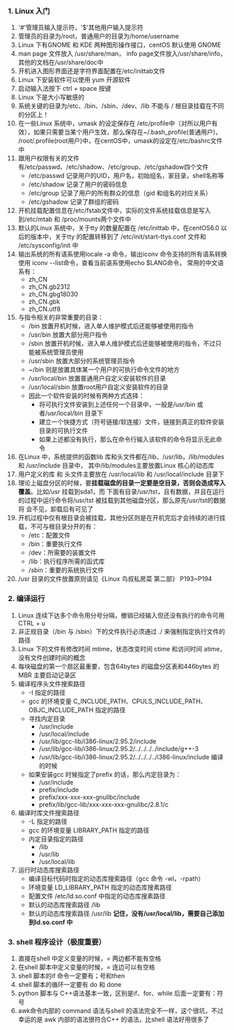 ### 1. Linux 入门
1. '#'管理员输入提示符，'$'其他用户输入提示符
2. 管理员的目录为/root，普通用户的目录为/home/username
3. Linux 下有GNOME 和 KDE 两种图形操作接口，centOS 默认使用 GNOME
4. man page 文件放入 /usr/share/man， info page文件放入/usr/share/info，其他的文档在/usr/share/doc中
5. 开机进入图形界面还是字符界面配置在/etc/inittab文件
6. Linux 下安装软件可以使用 yum 开源软件
7. 启动输入法按下 ctrl + space 按键
8. Linux 下是大小写敏感的
9. 系统关键的目录为/etc、/bin、/sbin、/dev、/lib 不能与 / 根目录挂载在不同的分区上！
10. 在一些Linux 系统中，umask 的设定保存在 /etc/profile中（对所以用户有效），如果只需要当某个用户生效，那么保存在~/.bash_profile(普通用户)，
/root/.profile(root用户)中，在centOS中，umask的设定在/etc/bashrc文件中
11. 跟用户权限有关的文件有/etc/passwd、/etc/shadow、/etc/group、/etc/gshadow四个文件
    * /etc/passwd 记录用户的UID，用户名，初始组名，家目录，shell名称等
    * /etc/shadow 记录了用户的密码信息
    * /etc/group 记录了用户的所有群众的信息（gid 和组名的对应关系）
    * /etc/gshadow 记录了群组的密码
12. 开机挂载配置信息在/etc/fstab文件中，实际的文件系统挂载信息是写入到/etc/mtab 和 /proc/mounts两个文件中
13. 默认的Linux 系统中，关于tty 的数量配置在 /etc/inittab 中，在centOS6.0 以后的版本中，关于tty 的配置转移到了
/etc/init/start-ttys.conf 文件和 /etc/sysconfig/init 中
14. 输出系统的所有语系使用locale -a 命令，输出iconv 命令支持的所有语系转换使用 iconv --list命令，查看当前语系使用echo $LANG命令，
常用的中文语系有：
    * zh_CN
    * zh_CN.gb2312
    * zh_CN.gbg18030
    * zh_CN.gbk
    * zh_CN.utf8
15. 与指令相关的非常重要的目录：
    * /bin 放置开机时候，进入单人维护模式后还能够被使用的指令
    * /usr/bin 放置大部分用户指令
    * /sbin 放置开机时候，进入单人维护模式后还能够被使用的指令，不过只能被系统管理员使用
    * /usr/sbin 放置大部分的系统管理员指令
    * ~/bin 则是放置具体某一个用户的可执行命令文件的地方
    * /usr/local/bin 放置普通用户自定义安装软件的目录
    * /usr/local/sbin 放置root用户自定义安装软件的目录
    * 因此一个软件安装的时候有两种方式选择：
        * 将可执行文件安装到上述任何一个目录中，一般是/usr/bin 或者/usr/local/bin 目录下
        * 建立一个快捷方式（符号链接/软连接）文件，链接到真正的软件安装目录的可执行文件
        * 如果上述都没有执行，那么在命令行输入该软件的命令将显示无此命令
16. 在Linux 中，系统提供的函数lib 库和头文件都在/lib、/usr/lib，/lib/modules 和 /usr/include 目录中，
其中/lib/modules主要放置Linux 核心的动态库
17. 用户定义的库 和 头文件主要放在 /usr/local/lib 和 /usr/local/include 目录下
18. 理论上磁盘分区的时候，要**挂载磁盘的目录一定要是空目录，否则会造成写入覆盖**。比如/usr 挂载到sda1，而
下面有目录/usr/tst，且有数据，并且在运行的过程中运行命令将/usr/tst 被挂载到其他磁盘分区，那么原先/usr/tst的数据将
会不见，卸载后有可见了
19. 开机过程中仅有根目录会被挂载，其他分区则是在开机完后才会持续的进行挂载，不可与根目录分开的有：
    * /etc：配置文件
    * /bin：重要执行文件
    * /dev：所需要的装置文件
    * /lib：执行程序所需的函式库
    * /sbin：重要的系统执行文件
20. /usr 目录的文件放置原则请见《Linux 鸟叔私房菜 第二部》 P193~P194

### 2. 编译运行
1. Linux 连续下达多个命令用分号分隔，撤销已经输入但还没有执行的命令可用 CTRL + u
2. 非正规目录（/bin 与 /sbin）下的文件执行必须通过 ./ 来强制指定执行文件的路径
3. Linux 下的文件有修改时间 mtime，状态改变时间 ctime 和访问时间 atime，没有文件创建时间的概念
4. 每块磁盘的第一个扇区最重要，包含64bytes 的磁盘分区表和446bytes 的MBR 主要启动记录区
5. 编译程序头文件搜索路径
    * -I 指定的路径
    * gcc 的环境变量 C_INCLUDE_PATH、CPULS_INCLUDE_PATH、OBJC_INCLUDE_PATH 指定的路径
    * 寻找内定目录
        * /usr/include
        * /usr/local/include
        * /usr/lib/gcc-lib/i386-linux/2.95.2/include
        * /usr/lib/gcc-lib/i386-linux/2.95.2/../../../../include/g++-3
        * /usr/lib/gcc-lib/i386-linux/2.95.2/../../../../i386-linux/include 编译的时候
    * 如果安装gcc 时候指定了prefix 的话，那么内定目录为：
        * /usr/include
        * prefix/include
        * prefix/xxx-xxx-xxx-gnulibc/include
        * prefix/lib/gcc-lib/xxx-xxx-xxx-gnulibc/2.8.1/c
 6. 编译时库文件搜索路径
    * -L 指定的路径
    * gcc 的环境变量 LIBRARY_PATH 指定的路径
    * 内定目录指定的路径
        * /lib
        * /usr/lib
        * /usr/local/lib
7. 运行时动态库搜索路径
    * 编译目标代码时指定的动态库搜索路径（gcc 命令 -wl，-rpath）
    * 环境变量 LD_LIBRARY_PATH 指定的动态库搜素路径
    * 配置文件 /etc/ld.so.conf 中指定的动态库搜素路径
    * 默认的动态库搜索路径 /lib
    * 默认的动态库搜索路径 /usr/lib
    **记住，没有/usr/local/lib，需要自己添加到ld.so.conf 中**
   
### 3. shell 程序设计（极度重要）
1. 直接在shell 中定义变量的时候，= 两边都不能有空格
2. 在shell 脚本中定义变量的时候，= 连边可以有空格
3. shell 脚本的if 命令一定要有；号和then
4. shell 脚本的循环一定要有 do 和 done
5. python 脚本与 C++语法基本一致，区别是if、for、while 后面一定要有：符号
6. awk命令内部的 command 语法与shell 的语法完全不一样，这个很坑，不过幸运的是 awk 内部的语法很符合C++ 的语法，比shell 语法好用很多了
